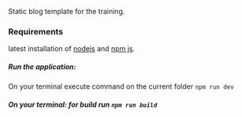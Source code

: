 Static blog template for the training.

### Requirements

latest installation of [nodejs](https://nodejs.org/en) and [npm js](https://docs.npmjs.com/).


##### Run the application:
On your terminal execute command on the current folder `npm run dev`

##### On your terminal: for build run `npm run build`




